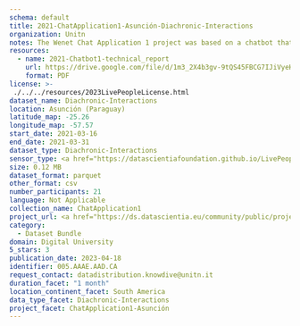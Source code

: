 ```yaml
---
schema: default
title: 2021-ChatApplication1-Asunción-Diachronic-Interactions
organization: Unitn
notes: The Wenet Chat Application 1 project was based on a chatbot that collected questions and answers from university students in Italy, Denmark, Paraguay, the United Kingdom, and Mongolia. It was conducted in March and June 2021 to improve the knowledge about students' lives to promote the design of better and more targeted technology and support tools for students. It was a European Union WeNet Horizon 2020-funded project with the overall goal of developing a diversity-aware, machine-mediated paradigm for social interactions. Data was collected with a Telegram App and the i-Log Application. Some of the data collected included the respondent's career information (department, study course, study year,) and demographics (age, gender'). Questions were sent on the Telegram App and user answers were recorded, the i-Log App recorded sensor data (such as location, accelerometer) from the user device. This data was collected in three phases, the first phase entailed interacting with the Telegram App Ask4Help, and sensor data was also collected during this phase. The second phase involved respondents answering a questionnaire, and in the third phase, they participated in a focus group to provide feedback.
resources:
  - name: 2021-Chatbot1-technical_report
    url: https://drive.google.com/file/d/1m3_2X4b3gv-9tQS45FBCG7IJiVyeHgW3/view?usp=sharing
    format: PDF
license: >-
 ./../../resources/2023LivePeopleLicense.html
dataset_name: Diachronic-Interactions
location: Asunción (Paraguay)
latitude_map: -25.26
longitude_map: -57.57
start_date: 2021-03-16
end_date: 2021-03-31
dataset_type: Diachronic-Interactions
sensor_type: <a href="https://datascientiafoundation.github.io/LivePeople/datasets/2021-CH1-Asunci%C3%B3n-Chat/"> Chat</a>
size: 0.12 MB
dataset_format: parquet
other_format: csv
number_participants: 21
language: Not Applicable
collection_name: ChatApplication1
project_url: <a href="https://ds.datascientia.eu/community/public/projects/dcfa089a-1394-4536-abce-0dc44d6aeebd">https://ds.datascientia.eu/community/public/projects/dcfa089a-1394-4536-abce-0dc44d6aeebd</a>
category: 
  - Dataset Bundle
domain: Digital University
5_stars: 3
publication_date: 2023-04-18
identifier: 005.AAAE.AAD.CA
request_contact: datadistribution.knowdive@unitn.it
duration_facet: "1 month"
location_continent_facet: South America
data_type_facet: Diachronic-Interactions
project_facet: ChatApplication1-Asunción
---
```

